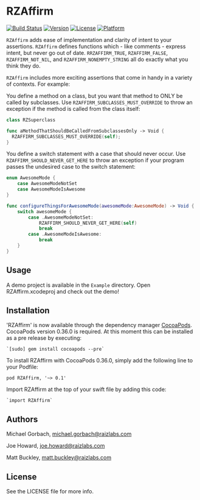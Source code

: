 RZAffirm
============

[![Build Status](https://travis-ci.org/Raizlabs/RZAffirm.svg)](https://travis-ci.org/Raizlabs/RZAffirm)
[![Version](https://img.shields.io/cocoapods/v/RZAffirm.svg?style=flat)](http://cocoadocs.org/docsets/RZAffirm)
[![License](https://img.shields.io/cocoapods/l/RZAffirm.svg?style=flat)](http://cocoadocs.org/docsets/RZAffirm)
[![Platform](https://img.shields.io/cocoapods/p/RZAffirm.svg?style=flat)](http://cocoadocs.org/docsets/RZAffirm)

`RZAffirm` adds ease of implementation and clarity of intent to your assertions. `RZAffirm` defines functions which - like comments - express intent, but never go out of date. `RRZAFFIRM_TRUE`, `RZAFFIRM_FALSE`, `RZAFFIRM_NOT_NIL`, and `RZAFFIRM_NONEMPTY_STRING` all do exactly what you think they do.

`RZAffirm` includes more exciting assertions that come in handy in a variety of contexts. For example:

You define a method on a class, but you want that method to ONLY be called by subclasses. Use `RZAFFIRM_SUBCLASSES_MUST_OVERRIDE` to throw an exception if the method is called from the class itself:

```swift
class RZSuperclass

func aMethodThatShouldBeCalledFromSubclassesOnly -> Void {
  RZAFFIRM_SUBCLASSES_MUST_OVERRIDE(self);
}
```

You define a switch statement with a case that should never occur. Use `RZAFFIRM_SHOULD_NEVER_GET_HERE` to throw an exception if your program passes the undesired case to the switch statement:

```swift
enum AwesomeMode {
    case AwesomeModeNotSet
    case AwesomeModeIsAwesome
}

func configureThingsForAwesomeMode(awesomeMode:AwesomeMode) -> Void {
    switch awesomeMode {
        case .AwesomeModeNotSet:
            RZAFFIRM_SHOULD_NEVER_GET_HERE(self)
            break
        case .AwesomeModeIsAwesome:
            break
    }
}
```

## Usage

A demo project is available in the `Example` directory. Open RZAffirm.xcodeproj and check out the demo!

## Installation

'RZAffirm' is now available through the dependency manager [CocoaPods](http://cocoapods.org). CocoaPods version 0.36.0 is required. At this moment this can be installed as a pre release by executing:

    `[sudo] gem install cocoapods --pre`

To install RZAffirm with CocoaPods 0.36.0, simply add the following line to your Podfile:

    pod RZAffirm, '~> 0.1'

Import RZAffirm at the top of your swift file by adding this code:

    `import RZAffirm`

## Authors

Michael Gorbach, michael.gorbach@raizlabs.com

Joe Howard, joe.howard@raizlabs.com

Matt Buckley, matt.buckley@raizlabs.com

## License

See the LICENSE file for more info.
